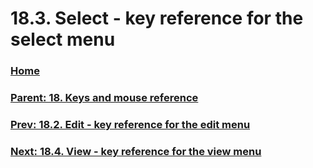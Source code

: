# 18.3. Select - key reference for the select menu

### [Home](./00-home.md)
### [Parent: 18. Keys and mouse reference](./18-00-keys-and-mouse-reference.md)
### [Prev: 18.2. Edit - key reference for the edit menu](./18-02-edit-key-reference-for-the-edit-menu.md)
### [Next: 18.4. View - key reference for the view menu](./18-04-view-key-reference-for-the-view-menu.md)
